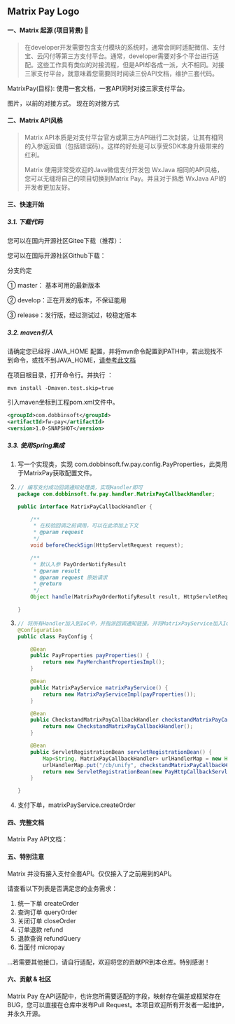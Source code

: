 ## Matrix Pay Logo

#### 一、Matrix 起源 (项目背景) 🍭 

> 在developer开发需要包含支付模块的系统时，通常会同时适配微信、支付宝、云闪付等第三方支付平台。通常，developer需要对多个平台进行适配。这些工作具有类似的对接流程，但是API却各成一派，大不相同。对接三家支付平台，就意味着您需要同时阅读三份API文档，维护三套代码。

MatrixPay(目标): 使用一套文档，一套API同时对接三家支付平台。

图片，以前的对接方式。 现在的对接方式

#### 二、Matrix API风格

> Matrix API本质是对支付平台官方或第三方API进行二次封装，让其有相同的入参返回值（包括错误码）。这样的好处是可以享受SDK本身升级带来的红利。
>
> Matrix 使用非常受欢迎的Java微信支付开发包 WxJava 相同的API风格，您可以无缝将自己的项目切换到Matrix Pay。并且对于熟悉 WxJava API的开发者更加友好。

#### 三、快速开始

##### 3.1. 下载代码

您可以在国内开源社区Gitee下载（推荐）：

您可以在国际开源社区Github下载：

分支约定

① master： 基本可用的最新版本

② develop：正在开发的版本，不保证能用

③ release：发行版，经过测试过，较稳定版本

##### 3.2. maven引入

请确定您已经将 JAVA_HOME 配置，并将mvn命令配置到PATH中，若出现找不到命令，或找不到JAVA_HOME，[请参考此文档](https://blog.csdn.net/weixin_44548718/article/details/108635409)

在项目根目录，打开命令行。并执行 ：

```shell
mvn install -Dmaven.test.skip=true
```

引入maven坐标到工程pom.xml文件中。

```xml
<groupId>com.dobbinsoft</groupId>
<artifactId>fw-pay</artifactId>
<version>1.0-SNAPSHOT</version>
```

##### 3.3. 使用Spring集成

1. 写一个实现类，实现 com.dobbinsoft.fw.pay.config.PayProperties，此类用于MatrixPay获取配置文件。

2. ```java
   // 编写支付成功回调通知处理类，实现Handler即可
   package com.dobbinsoft.fw.pay.handler.MatrixPayCallbackHandler;
   
   public interface MatrixPayCallbackHandler {
   
       /**
        * 在校验回调之前调用，可以在此添加上下文
        * @param request
        */
       void beforeCheckSign(HttpServletRequest request);
   
       /**
        * 默认入参 PayOrderNotifyResult
        * @param result
        * @param request 原始请求
        * @return
        */
       Object handle(MatrixPayOrderNotifyResult result, HttpServletRequest request);
   
   }
   ```

3. ```java
   // 将所有Handler加入到IoC中，并指派回调通知链接。并将MatrixPayService加入IoC
   @Configuration
   public class PayConfig {
   
       @Bean
       public PayProperties payProperties() {
           return new PayMerchantPropertiesImpl();
       }
   
       @Bean
       public MatrixPayService matrixPayService() {
           return new MatrixPayServiceImpl(payProperties());
       }
   
       @Bean
       public CheckstandMatrixPayCallbackHandler checkstandMatrixPayCallbackHandler() {
           return new CheckstandMatrixPayCallbackHandler();
       }
   
       @Bean
       public ServletRegistrationBean servletRegistrationBean() {
           Map<String, MatrixPayCallbackHandler> urlHandlerMap = new HashMap<>();
           urlHandlerMap.put("/cb/unify", checkstandMatrixPayCallbackHandler());
           return new ServletRegistrationBean(new PayHttpCallbackServlet(matrixPayService(), urlHandlerMap), urlHandlerMap.keySet().toArray(new String[]{}));
       }
   
   }
   ```

4. 支付下单，matrixPayService.createOrder

#### 四、完整文档

Matrix Pay API文档：

#### 五、特别注意

Matrix 并没有接入支付全套API。仅仅接入了之前用到的API。

请查看以下列表是否满足您的业务需求：

1. 统一下单 createOrder
2. 查询订单 queryOrder
3. 关闭订单 closeOrder
4. 订单退款 refund
5. 退款查询 refundQuery
6. 当面付 micropay

...若需要其他接口，请自行适配，欢迎将您的贡献PR到本仓库。特别感谢！


#### 六、贡献 & 社区
Matrix Pay 在API适配中，也许您所需要适配的字段，映射存在偏差或框架存在BUG，您可以直接在仓库中发布Pull Request。本项目欢迎所有开发者一起维护，并永久开源。